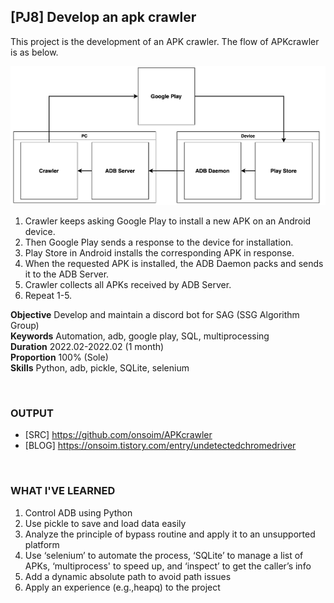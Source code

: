 
## [PJ8] Develop an apk crawler

This project is the development of an APK crawler. The flow of APKcrawler is as below.

![Alt text](PJ8-1.png)

1. Crawler keeps asking Google Play to install a new APK on an Android device.
2. Then Google Play sends a response to the device for installation.
3. Play Store in Android installs the corresponding APK in response.
4. When the requested APK is installed, the ADB Daemon packs and sends it to the ADB Server.
5. Crawler collects all APKs received by ADB Server.
6. Repeat 1-5.

**Objective** Develop and maintain a discord bot for SAG (SSG Algorithm Group)<br>
**Keywords** Automation, adb, google play, SQL, multiprocessing<br>
**Duration** 2022.02-2022.02 (1 month)<br>
**Proportion** 100% (Sole)<br>
**Skills** Python, adb, pickle, SQLite, selenium

<br>

### OUTPUT

- [SRC] https://github.com/onsoim/APKcrawler
- [BLOG] https://onsoim.tistory.com/entry/undetectedchromedriver

<br>

### WHAT I'VE LEARNED

1. Control ADB using Python
2. Use pickle to save and load data easily
3. Analyze the principle of bypass routine and apply it to an unsupported platform
4. Use ‘selenium’ to automate the process, ‘SQLite’ to manage a list of APKs, ‘multiprocess' to speed up, and ‘inspect’ to get the caller’s info
5. Add a dynamic absolute path to avoid path issues
6. Apply an experience (e.g.,heapq) to the project
